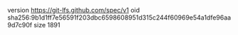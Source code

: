 version https://git-lfs.github.com/spec/v1
oid sha256:9b1d1ff7e56591f203dbc6598608951d315c244f60969e54a1dfe96aa9d7c90f
size 1891
